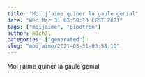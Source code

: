 ```yaml
---
title: "Moi j’aime quiner la gaule genial"
date: "Wed Mar 31 03:58:10 CEST 2021"
tags: ["moijaime", "pipotron"]
author: m1ch3l
categories: ["generated"]
slug: "moijaime/2021-03-31-03:58:10"
---
```


Moi j’aime quiner la gaule genial
